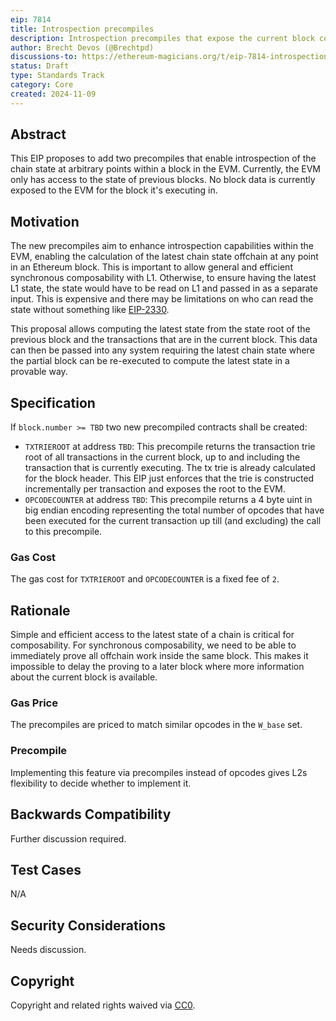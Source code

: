 ```yaml
---
eip: 7814
title: Introspection precompiles
description: Introspection precompiles that expose the current block context to the EVM
author: Brecht Devos (@Brechtpd)
discussions-to: https://ethereum-magicians.org/t/eip-7814-introspection-precompiles/21872
status: Draft
type: Standards Track
category: Core
created: 2024-11-09
---
```


## Abstract

This EIP proposes to add two precompiles that enable introspection of the chain state at arbitrary points within a block in the EVM. Currently, the EVM only has access to the state of previous blocks. No block data is currently exposed to the EVM for the block it's executing in.

## Motivation

The new precompiles aim to enhance introspection capabilities within the EVM, enabling the calculation of the latest chain state offchain at any point in an Ethereum block. This is important to allow general and efficient synchronous composability with L1. Otherwise, to ensure having the latest L1 state, the state would have to be read on L1 and passed in as a separate input. This is expensive and there may be limitations on who can read the state without something like [EIP-2330](https://eips.ethereum.org/EIPS/eip-2330).

This proposal allows computing the latest state from the state root of the previous block and the transactions that are in the current block. This data can then be passed into any system requiring the latest chain state where the partial block can be re-executed to compute the latest state in a provable way.

## Specification

If `block.number >= TBD` two new precompiled contracts shall be created:
- `TXTRIEROOT` at address `TBD`: This precompile returns the transaction trie root of all transactions in the current block, up to and including the transaction that is currently executing. The tx trie is already calculated for the block header. This EIP just enforces that the trie is constructed incrementally per transaction and exposes the root to the EVM.
- `OPCODECOUNTER` at address `TBD`: This precompile returns a 4 byte uint in big endian encoding representing the total number of opcodes that have been executed for the current transaction up till (and excluding) the call to this precompile.

### Gas Cost

The gas cost for `TXTRIEROOT` and `OPCODECOUNTER` is a fixed fee of `2`.

## Rationale

Simple and efficient access to the latest state of a chain is critical for composability. For synchronous composability, we need to be able to immediately prove all offchain work inside the same block. This makes it impossible to delay the proving to a later block where more information about the current block is available.

### Gas Price

The precompiles are priced to match similar opcodes in the `W_base` set.

### Precompile

Implementing this feature via precompiles instead of opcodes gives L2s flexibility to decide whether to implement it.

## Backwards Compatibility

Further discussion required.

## Test Cases

N/A

## Security Considerations

Needs discussion.

## Copyright

Copyright and related rights waived via [CC0](../LICENSE.md).
